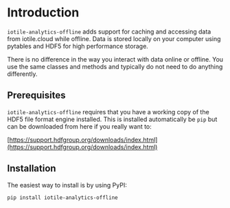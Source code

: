 # Introduction

`iotile-analytics-offline` adds support for caching and accessing data from
iotile.cloud while offline.  Data is stored locally on your computer using
pytables and HDF5 for high performance storage.

There is no difference in the way you interact with data online or offline. You
use the same classes and methods and typically do not need to do anything
differently.

## Prerequisites

`iotile-analytics-offline` requires that you have a working copy of the HDF5
file format engine installed.  This is installed automatically be `pip` but can
be downloaded from here if you really want to:

[https://support.hdfgroup.org/downloads/index.html](https://support.hdfgroup.org/downloads/index.html)

## Installation

The easiest way to install is by using PyPI:

```
pip install iotile-analytics-offline
```
